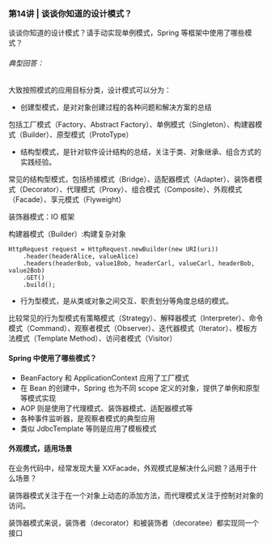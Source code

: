 
### 第14讲 | 谈谈你知道的设计模式？

谈谈你知道的设计模式？请手动实现单例模式，Spring 等框架中使用了哪些模式？

###### 典型回答：

大致按照模式的应用目标分类，设计模式可以分为：

- 创建型模式，是对对象创建过程的各种问题和解决方案的总结

包括工厂模式（Factory、Abstract Factory）、单例模式（Singleton）、构建器模式（Builder）、原型模式（ProtoType）

- 结构型模式，是针对软件设计结构的总结，关注于类、对象继承、组合方式的实践经验。

常见的结构型模式，包括桥接模式（Bridge）、适配器模式（Adapter）、装饰者模式（Decorator）、代理模式（Proxy）、组合模式（Composite）、外观模式（Facade）、享元模式（Flyweight）

装饰器模式：IO 框架

构建器模式（Builder）:构建复杂对象
```
HttpRequest request = HttpRequest.newBuilder(new URI(uri))
    .header(headerAlice, valueAlice)
    .headers(headerBob, value1Bob, headerCarl, valueCarl, headerBob, value2Bob)
    .GET()
    .build();
```

- 行为型模式，是从类或对象之间交互、职责划分等角度总结的模式。

比较常见的行为型模式有策略模式（Strategy）、解释器模式（Interpreter）、命令模式（Command）、观察者模式（Observer）、迭代器模式（Iterator）、模板方法模式（Template Method）、访问者模式（Visitor）

#### Spring 中使用了哪些模式？

- BeanFactory 和 ApplicationContext 应用了工厂模式
- 在 Bean 的创建中，Spring 也为不同 scope 定义的对象，提供了单例和原型等模式实现
- AOP 则是使用了代理模式、装饰器模式、适配器模式等
- 各种事件监听器，是观察者模式的典型应用
- 类似 JdbcTemplate 等则是应用了模板模式

#### 外观模式，适用场景
在业务代码中，经常发现大量 XXFacade，外观模式是解决什么问题？适用于什么场景？

装饰器模式关注于在一个对象上动态的添加方法，而代理模式关注于控制对对象的访问。

装饰器模式来说，装饰者（decorator）和被装饰者（decoratee）都实现同一个接口